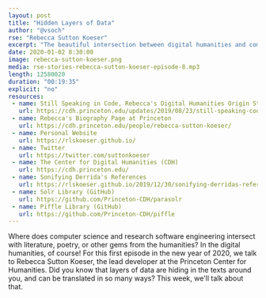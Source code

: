 ```yaml
---
layout: post
title: "Hidden Layers of Data"
author: "@vsoch"
rse: "Rebecca Sutton Koeser"
excerpt: "The beautiful intersection between digital humanities and computer science."
date: 2020-01-02 8:30:00
image: rebecca-sutton-koeser.png
media: rse-stories-rebecca-sutton-koeser-episode-8.mp3
length: 12580020
duration: "00:19:35"
explicit: "no"
resources:
 - name: Still Speaking in Code, Rebecca's Digital Humanities Origin Story
   url: https://cdh.princeton.edu/updates/2019/08/23/still-speaking-code/
 - name: Rebecca's Biography Page at Princeton
   url: https://cdh.princeton.edu/people/rebecca-sutton-koeser/
 - name: Personal Website
   url: https://rlskoeser.github.io/
 - name: Twitter
   url: https://twitter.com/suttonkoeser
 - name: The Center for Digital Humanities (CDH)
   url: https://cdh.princeton.edu/
 - name: Sonifying Derrida's References
   url: https://rlskoeser.github.io/2019/12/30/sonifying-derridas-references/
 - name: Solr Library (GitHub)
   url: https://github.com/Princeton-CDH/parasolr
 - name: Piffle Library (GitHub)
   url: https://github.com/Princeton-CDH/piffle
---
```


Where does computer science and research software engineering intersect with
literature, poetry, or other gems from the humanities? In the digital humanities, of course!
For this first episode in the new year of 2020, we talk to Rebecca Sutton Koeser, the lead
developer at the Princeton Center for Humanities. Did you know that layers of data are
hiding in the texts around you, and can be translated in so many ways? This week,
we'll talk about that.
